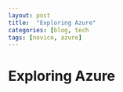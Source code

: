 ```yaml
---
layout: post
title:  "Exploring Azure"
categories: [blog, tech
tags: [novice, azure]
---
```


# Exploring Azure
